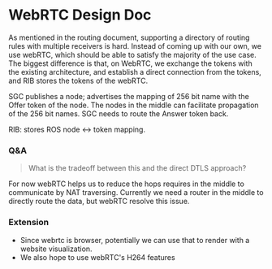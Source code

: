 # WebRTC Design Doc

As mentioned in the routing document, supporting a directory of routing rules with multiple receivers is hard. Instead of coming up with our own, we use webRTC, which should be able to satisfy the majority of the use case. The biggest difference is that, on WebRTC, we exchange the tokens with the existing architecture, and establish a direct connection from the tokens, and RIB stores the tokens of the webRTC. 

SGC publishes a node; advertises the mapping of 256 bit name with the Offer token of the node. The nodes in the middle can facilitate propagation of the 256 bit names. SGC needs to route the Answer token back. 

RIB: stores ROS node <-> token mapping. 

### Q&A
> What is the tradeoff between this and the direct DTLS approach? 

For now webRTC helps us to reduce the hops requires in the middle to communicate by NAT traversing. Currently we need a router in the middle to directly route the data, but webRTC resolve this issue. 

### Extension
* Since webrtc is browser, potentially we can use that to render with a website visualization. 
* We also hope to use webRTC's H264 features